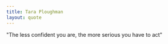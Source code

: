 ```yaml
---
title: Tara Ploughman
layout: quote
---
```


"The less confident you are, the more serious you have to act"
